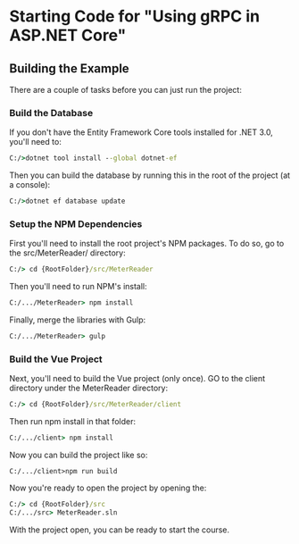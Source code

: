 # Starting Code for "Using gRPC in ASP.NET Core"

 ## Building the Example

 There are a couple of tasks before you can just run the project:

 ### Build the Database

 If you don't have the Entity Framework Core tools installed for .NET 3.0, you'll need to:

```cmd
C:/>dotnet tool install --global dotnet-ef
```

Then you can build the database by running this in the root of the project (at a console):

```cmd
C:/>dotnet ef database update
```

### Setup the NPM Dependencies

First you'll need to install the root project's NPM packages. To do so, go to the src/MeterReader/ directory:

```cmd
C:/> cd {RootFolder}/src/MeterReader
```

Then you'll need to run NPM's install:

```cmd
C:/.../MeterReader> npm install
```

Finally, merge the libraries with Gulp:

```cmd
C:/.../MeterReader> gulp
```

### Build the Vue Project

Next, you'll need to build the Vue project (only once). GO to the client directory under the MeterReader directory:

```cmd
C:/> cd {RootFolder}/src/MeterReader/client
```

Then run npm install in that folder:

```cmd
C:/.../client> npm install
```

Now you can build the project like so:

```
C:/.../client>npm run build
```

Now you're ready to open the project by opening the:

```cmd
C:/> cd {RootFolder}/src
C:/.../src> MeterReader.sln
```

With the project open, you can be ready to start the course.
